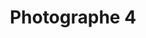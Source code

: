 ---
weight: 1
images:
- /images/photos/20230405 - Sortie Photo - Stéphane G. - 0023.jpg
title: Photographe 4
tags:
- portrait
- archive
---